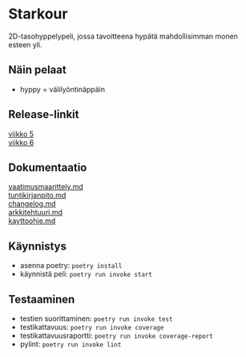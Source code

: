 # Starkour  
2D-tasohyppelypeli, jossa tavoitteena hypätä mahdollisimman monen esteen yli.

## Näin pelaat
- hyppy = välilyöntinäppäin

## Release-linkit
[viikko 5](https://github.com/sohvip/ot-harjoitustyo/releases/tag/viikko5)  
[viikko 6](https://github.com/sohvip/ot-harjoitustyo/releases/tag/viikko6)  

## Dokumentaatio 
[vaatimusmaarittely.md](https://github.com/sohvip/ot-harjoitustyo/blob/master/dokumentaatio/vaatimusmaarittely.md)  
[tuntikirjanpito.md](https://github.com/sohvip/ot-harjoitustyo/blob/master/dokumentaatio/tuntikirjanpito.md)  
[changelog.md](https://github.com/sohvip/ot-harjoitustyo/blob/master/dokumentaatio/changelog.md)  
[arkkitehtuuri.md](https://github.com/sohvip/ot-harjoitustyo/blob/master/dokumentaatio/arkkitehtuuri.md)  
[kayttoohje.md](https://github.com/sohvip/ot-harjoitustyo/blob/master/dokumentaatio/kayttoohje.md)  

## Käynnistys
- asenna poetry: `poetry install`
- käynnistä peli: `poetry run invoke start`

## Testaaminen
- testien suorittaminen: `poetry run invoke test`
- testikattavuus: `poetry run invoke coverage`
- testikattavuusraportti: `poetry run invoke coverage-report`
- pylint: `poetry run invoke lint`
